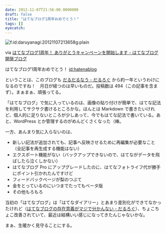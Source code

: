 ```yaml
---
date: 2012-11-07T21:56:00.0000000
draft: false
title: "はてなブログ1周年おめでとう！"
tags: []
eyecatch: 
---
```

<p><span itemscope itemtype="http://schema.org/Photograph"><img src="https://cdn-ak.f.st-hatena.com/images/fotolife/d/daruyanagi/20121107/20121107213658.gif" alt="f:id:daruyanagi:20121107213658g:plain" title="f:id:daruyanagi:20121107213658g:plain" class="hatena-fotolife" itemprop="image"></span></p><p>via <a href="http://staff.hatenablog.com/entry/1st-anniversary">&#x306F;&#x3066;&#x306A;&#x30D6;&#x30ED;&#x30B0;1&#x5468;&#x5E74;&#xFF01; &#x3042;&#x308A;&#x304C;&#x3068;&#x3046;&#x30AD;&#x30E3;&#x30F3;&#x30DA;&#x30FC;&#x30F3;&#x3092;&#x958B;&#x59CB;&#x3057;&#x307E;&#x3059; - &#x306F;&#x3066;&#x306A;&#x30D6;&#x30ED;&#x30B0;&#x958B;&#x767A;&#x30D6;&#x30ED;&#x30B0;</a></p><p>はてなブログ1周年おめでとう！ <a href="http://blog.hatena.ne.jp/hatenablog/">id:hatenablog</a></p><p>ということは、このブログも <a href="https://blog.daruyanagi.jp/entry/2011/11/24/181041">&#x3060;&#x308B;&#x3060;&#x308B;&#x306A;&#x3046; - &#x3060;&#x308B;&#x308D;&#x3050;</a> から約一年というわけになるのですね！　月日が経つのは早いものだ。投稿数は 494（この記事を含まず）。まぁまぁ、頑張ってる。</p><p>「はてなブログ」で気に入っているのは、画像の貼り付けが簡単で、はてな記法を利用してサクサク書けるところかな。ほんとは Markdown で書きたいけれど、個人的に足りないところが少しあって、今でもはてな記法で書いている。あと、WordPress とか管理するのがめんどくさくなった（棒。</p><p>一方、あんまり気に入らないのは、</p>

<ul>
<li>新しい記法が追加されても、記事へ反映させるために再編集が必要なこと（全記事を再生成する機能はない）</li>
<li>エクスポート機能がない（バックアップできないので、はてながデータを飛ばしたら泣くしかない）</li>
<li>はてなブログ Pro にアップグレードしたのに、はてなフォトライフ代が勝手にポイント引かれたんですけど</li>
<li>フィードバックページが梨のつぶて</li>
<li>金をとっているのにいつまでたってもベータ版</li>
<li>その他もろもろ</li>
</ul><p>当初の「はてなブログ」は「はてなダイアリー」とあまり差別化ができてなかったけれど（<a href="https://blog.daruyanagi.jp/entry/2011/11/24/223900">&#x306F;&#x3066;&#x306A;&#x30D6;&#x30ED;&#x30B0;&#x306E;&#x5B58;&#x5728;&#x610F;&#x7FA9;&#x304C;&#x30DE;&#x30B8;&#x3067;&#x5206;&#x304B;&#x3093;&#x306A;&#x3044; - &#x3060;&#x308B;&#x308D;&#x3050;</a>）、ちょこちょこ改善されていて、最近は結構いい感じになってきたんじゃないかな。</p><p>まぁ、生暖かく見守ることにする。</p>
